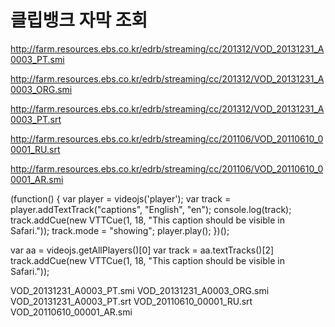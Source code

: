 # 클립뱅크 자막 조회

http://farm.resources.ebs.co.kr/edrb/streaming/cc/201312/VOD_20131231_A0003_PT.smi

http://farm.resources.ebs.co.kr/edrb/streaming/cc/201312/VOD_20131231_A0003_ORG.smi

http://farm.resources.ebs.co.kr/edrb/streaming/cc/201312/VOD_20131231_A0003_PT.srt

http://farm.resources.ebs.co.kr/edrb/streaming/cc/201106/VOD_20110610_00001_RU.srt

http://farm.resources.ebs.co.kr/edrb/streaming/cc/201106/VOD_20110610_00001_AR.smi

(function() {
  var player = videojs('player');
	var track = player.addTextTrack("captions", "English", "en");
  console.log(track);
	track.addCue(new VTTCue(1, 18, "This caption should be visible in Safari."));
	track.mode = "showing";
	player.play();
})();

var aa = videojs.getAllPlayers()[0]
var track = aa.textTracks()[2]
track.addCue(new VTTCue(1, 18, "This caption should be visible in Safari."));


VOD_20131231_A0003_PT.smi
VOD_20131231_A0003_ORG.smi
VOD_20131231_A0003_PT.srt
VOD_20110610_00001_RU.srt
VOD_20110610_00001_AR.smi